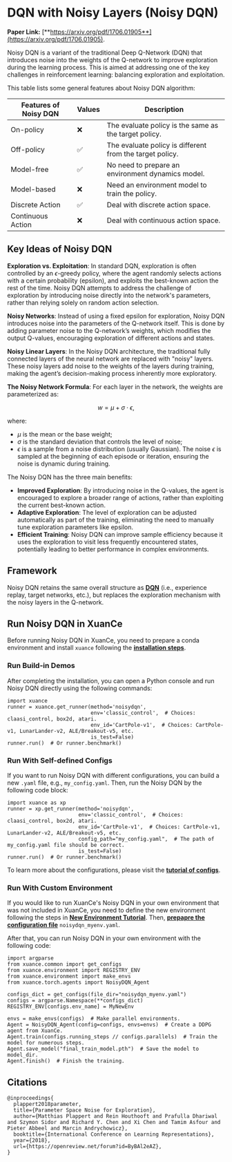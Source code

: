 # DQN with Noisy Layers (Noisy DQN)

**Paper Link:** [**https://arxiv.org/pdf/1706.01905**](https://arxiv.org/pdf/1706.01905).

Noisy DQN is a variant of the traditional Deep Q-Network (DQN) 
that introduces noise into the weights of the Q-network to improve exploration during the learning process. 
This is aimed at addressing one of the key challenges in reinforcement learning: balancing exploration and exploitation.

This table lists some general features about Noisy DQN algorithm:

| Features of Noisy DQN | Values | Description                                              |
|-----------------------|--------|----------------------------------------------------------|
| On-policy             | ❌      | The evaluate policy is the same as the target policy.    |
| Off-policy            | ✅      | The evaluate policy is different from the target policy. | 
| Model-free            | ✅      | No need to prepare an environment dynamics model.        | 
| Model-based           | ❌      | Need an environment model to train the policy.           | 
| Discrete Action       | ✅      | Deal with discrete action space.                         |   
| Continuous Action     | ❌      | Deal with continuous action space.                       |

## Key Ideas of Noisy DQN

**Exploration vs. Exploitation**: In standard DQN, exploration is often controlled by an $\epsilon$-greedy policy, 
where the agent randomly selects actions with a certain probability (epsilon), 
and exploits the best-known action the rest of the time. Noisy DQN attempts to address the challenge of exploration by introducing noise directly into the network's parameters, 
rather than relying solely on random action selection.

**Noisy Networks**: Instead of using a fixed epsilon for exploration, Noisy DQN introduces noise into the parameters of the Q-network itself. 
This is done by adding parameter noise to the Q-network’s weights, which modifies the output Q-values, 
encouraging exploration of different actions and states. 

**Noisy Linear Layers**: In the Noisy DQN architecture, the traditional fully connected layers of the neural network are replaced with "noisy" layers. 
These noisy layers add noise to the weights of the layers during training, making the agent’s decision-making process inherently more exploratory. 

**The Noisy Network Formula**: For each layer in the network, the weights are parameterized as:

$$
w = \mu + \sigma \cdot \epsilon,
$$

where:
- $\mu$ is the mean or the base weight;
- $\sigma$ is the standard deviation that controls the level of noise;
- $\epsilon$ is a sample from a noise distribution (usually Gaussian). 
The noise $\epsilon$ is sampled at the beginning of each episode or iteration, ensuring the noise is dynamic during training.

The Noisy DQN has the three main benefits:

- **Improved Exploration**: By introducing noise in the Q-values, the agent is encouraged to explore a broader range of actions, rather than exploiting the current best-known action.
- **Adaptive Exploration**: The level of exploration can be adjusted automatically as part of the training, eliminating the need to manually tune exploration parameters like epsilon.
- **Efficient Training**: Noisy DQN can improve sample efficiency because it uses the exploration to visit less frequently encountered states, potentially leading to better performance in complex environments.

## Framework

Noisy DQN retains the same overall structure as 
[**DQN**](dqn_agent.md#framework) 
(i.e., experience replay, target networks, etc.), 
but replaces the exploration mechanism with the noisy layers in the Q-network.

## Run Noisy DQN in XuanCe

Before running Noisy DQN in XuanCe, you need to prepare a conda environment and install ``xuance`` following 
the [**installation steps**](./../../../usage/installation.rst#install-xuance).

### Run Build-in Demos

After completing the installation, you can open a Python console and run Noisy DQN directly using the following commands:

```python3
import xuance
runner = xuance.get_runner(method='noisydqn',
                           env='classic_control',  # Choices: claasi_control, box2d, atari.
                           env_id='CartPole-v1',  # Choices: CartPole-v1, LunarLander-v2, ALE/Breakout-v5, etc.
                           is_test=False)
runner.run()  # Or runner.benchmark()
```

### Run With Self-defined Configs

If you want to run Noisy DQN with different configurations, you can build a new ``.yaml`` file, e.g., ``my_config.yaml``.
Then, run the Noisy DQN by the following code block:

```python3
import xuance as xp
runner = xp.get_runner(method='noisydqn',
                       env='classic_control',  # Choices: claasi_control, box2d, atari.
                       env_id='CartPole-v1',  # Choices: CartPole-v1, LunarLander-v2, ALE/Breakout-v5, etc.
                       config_path="my_config.yaml",  # The path of my_config.yaml file should be correct.
                       is_test=False)
runner.run()  # Or runner.benchmark()
```

To learn more about the configurations, please visit the 
[**tutorial of configs**](./../../configs/configuration_examples.rst).

### Run With Custom Environment

If you would like to run XuanCe's Noisy DQN in your own environment that was not included in XuanCe, 
you need to define the new environment following the steps in 
[**New Environment Tutorial**](./../../../usage/custom_env/custom_drl_env.rst).
Then, [**prepapre the configuration file**](./../../../usage/custom_env/custom_drl_env.rst#step-2-create-the-config-file-and-read-the-configurations) 
``noisydqn_myenv.yaml``.

After that, you can run Noisy DQN in your own environment with the following code:

```python3
import argparse
from xuance.common import get_configs
from xuance.environment import REGISTRY_ENV
from xuance.environment import make_envs
from xuance.torch.agents import NoisyDQN_Agent

configs_dict = get_configs(file_dir="noisydqn_myenv.yaml")
configs = argparse.Namespace(**configs_dict)
REGISTRY_ENV[configs.env_name] = MyNewEnv

envs = make_envs(configs)  # Make parallel environments.
Agent = NoisyDQN_Agent(config=configs, envs=envs)  # Create a DDPG agent from XuanCe.
Agent.train(configs.running_steps // configs.parallels)  # Train the model for numerous steps.
Agent.save_model("final_train_model.pth")  # Save the model to model_dir.
Agent.finish()  # Finish the training.
```

## Citations

```{code-block} bash
@inproceedings{
  plappert2018parameter,
  title={Parameter Space Noise for Exploration},
  author={Matthias Plappert and Rein Houthooft and Prafulla Dhariwal and Szymon Sidor and Richard Y. Chen and Xi Chen and Tamim Asfour and Pieter Abbeel and Marcin Andrychowicz},
  booktitle={International Conference on Learning Representations},
  year={2018},
  url={https://openreview.net/forum?id=ByBAl2eAZ},
}
```
